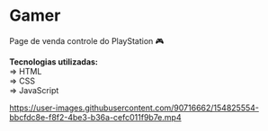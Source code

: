# Gamer
 
Page de venda controle do PlayStation 🎮<br>

<b>Tecnologias utilizadas:</b><br>
=> HTML<br> 
=> CSS<br>
=> JavaScript<br>

https://user-images.githubusercontent.com/90716662/154825554-bbcfdc8e-f8f2-4be3-b36a-cefc011f9b7e.mp4

